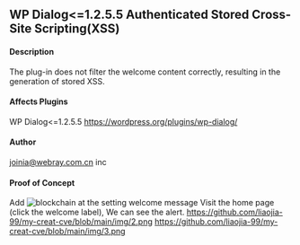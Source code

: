 ## WP Dialog<=1.2.5.5 Authenticated Stored Cross-Site Scripting(XSS)
#### Description


The plug-in does not filter the welcome content correctly, resulting in the generation of stored XSS.
#### Affects Plugins
WP Dialog<=1.2.5.5
https://wordpress.org/plugins/wp-dialog/
#### Author
joinia@webray.com.cn inc 
#### Proof of Concept
Add ![blockchain](https://github.com/liaojia-99/my-creat-cve/blob/main/img/1.png "Wordpress plugin cookie-bar XSS") at the setting welcome message
Visit the home page (click the welcome label), We can see the alert.
https://github.com/liaojia-99/my-creat-cve/blob/main/img/2.png
https://github.com/liaojia-99/my-creat-cve/blob/main/img/3.png
